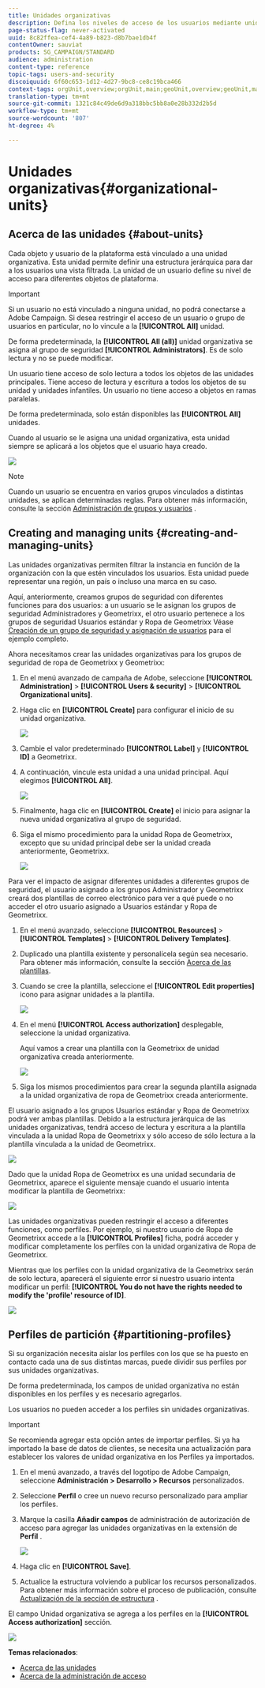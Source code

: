 ```yaml
---
title: Unidades organizativas
description: Defina los niveles de acceso de los usuarios mediante unidades organizativas.
page-status-flag: never-activated
uuid: 8c82ffea-cef4-4a89-b823-d8b7bae1db4f
contentOwner: sauviat
products: SG_CAMPAIGN/STANDARD
audience: administration
content-type: reference
topic-tags: users-and-security
discoiquuid: 6f60c653-1d12-4d27-9bc8-ce8c19bca466
context-tags: orgUnit,overview;orgUnit,main;geoUnit,overview;geoUnit,main
translation-type: tm+mt
source-git-commit: 1321c84c49de6d9a318bbc5bb8a0e28b332d2b5d
workflow-type: tm+mt
source-wordcount: '807'
ht-degree: 4%

---
```



# Unidades organizativas{#organizational-units}

## Acerca de las unidades {#about-units}

Cada objeto y usuario de la plataforma está vinculado a una unidad organizativa. Esta unidad permite definir una estructura jerárquica para dar a los usuarios una vista filtrada. La unidad de un usuario define su nivel de acceso para diferentes objetos de plataforma.

>[!IMPORTANT]
>
>Si un usuario no está vinculado a ninguna unidad, no podrá conectarse a Adobe Campaign. Si desea restringir el acceso de un usuario o grupo de usuarios en particular, no lo vincule a la **[!UICONTROL All]** unidad.
>
>De forma predeterminada, la **[!UICONTROL All (all)]** unidad organizativa se asigna al grupo de seguridad **[!UICONTROL Administrators]**. Es de solo lectura y no se puede modificar.

Un usuario tiene acceso de solo lectura a todos los objetos de las unidades principales. Tiene acceso de lectura y escritura a todos los objetos de su unidad y unidades infantiles. Un usuario no tiene acceso a objetos en ramas paralelas.

De forma predeterminada, solo están disponibles las **[!UICONTROL All]** unidades.

Cuando al usuario se le asigna una unidad organizativa, esta unidad siempre se aplicará a los objetos que el usuario haya creado.

![](assets/user_management_2.png)

>[!NOTE]
>
>Cuando un usuario se encuentra en varios grupos vinculados a distintas unidades, se aplican determinadas reglas. Para obtener más información, consulte la sección [Administración de grupos y usuarios](../../administration/using/managing-groups-and-users.md) .

## Creating and managing units {#creating-and-managing-units}

Las unidades organizativas permiten filtrar la instancia en función de la organización con la que estén vinculados los usuarios. Esta unidad puede representar una región, un país o incluso una marca en su caso.

Aquí, anteriormente, creamos grupos de seguridad con diferentes funciones para dos usuarios: a un usuario se le asignan los grupos de seguridad Administradores y Geometrixx, el otro usuario pertenece a los grupos de seguridad Usuarios estándar y Ropa de Geometrixx Véase [Creación de un grupo de seguridad y asignación de usuarios](../../administration/using/managing-groups-and-users.md#creating-a-security-group-and-assigning-users) para el ejemplo completo.

Ahora necesitamos crear las unidades organizativas para los grupos de seguridad de ropa de Geometrixx y Geometrixx:

1. En el menú avanzado de campaña de Adobe, seleccione **[!UICONTROL Administration]** > **[!UICONTROL Users & security]** > **[!UICONTROL Organizational units]**.
1. Haga clic en **[!UICONTROL Create]** para configurar el inicio de su unidad organizativa.

   ![](assets/manage_units_1.png)

1. Cambie el valor predeterminado **[!UICONTROL Label]** y **[!UICONTROL ID]** a Geometrixx.
1. A continuación, vincule esta unidad a una unidad principal. Aquí elegimos **[!UICONTROL All]**.

   ![](assets/manage_units_2.png)

1. Finalmente, haga clic en **[!UICONTROL Create]** el inicio para asignar la nueva unidad organizativa al grupo de seguridad.
1. Siga el mismo procedimiento para la unidad Ropa de Geometrixx, excepto que su unidad principal debe ser la unidad creada anteriormente, Geometrixx.

   ![](assets/manage_units_3.png)

Para ver el impacto de asignar diferentes unidades a diferentes grupos de seguridad, el usuario asignado a los grupos Administrador y Geometrixx creará dos plantillas de correo electrónico para ver a qué puede o no acceder el otro usuario asignado a Usuarios estándar y Ropa de Geometrixx.

1. En el menú avanzado, seleccione **[!UICONTROL Resources]** > **[!UICONTROL Templates]** > **[!UICONTROL Delivery Templates]**.
1. Duplicado una plantilla existente y personalícela según sea necesario. Para obtener más información, consulte la sección [Acerca de las plantillas](../../start/using/marketing-activity-templates.md).
1. Cuando se cree la plantilla, seleccione el **[!UICONTROL Edit properties]** icono para asignar unidades a la plantilla.

   ![](assets/manage_units_6.png)

1. En el menú **[!UICONTROL Access authorization]** desplegable, seleccione la unidad organizativa.

   Aquí vamos a crear una plantilla con la Geometrixx de unidad organizativa creada anteriormente.

   ![](assets/manage_units_5.png)

1. Siga los mismos procedimientos para crear la segunda plantilla asignada a la unidad organizativa de ropa de Geometrixx creada anteriormente.

El usuario asignado a los grupos Usuarios estándar y Ropa de Geometrixx podrá ver ambas plantillas. Debido a la estructura jerárquica de las unidades organizativas, tendrá acceso de lectura y escritura a la plantilla vinculada a la unidad Ropa de Geometrixx y sólo acceso de sólo lectura a la plantilla vinculada a la unidad de Geometrixx.

![](assets/manage_units_7.png)

Dado que la unidad Ropa de Geometrixx es una unidad secundaria de Geometrixx, aparece el siguiente mensaje cuando el usuario intenta modificar la plantilla de Geometrixx:

![](assets/manage_units_8.png)

Las unidades organizativas pueden restringir el acceso a diferentes funciones, como perfiles. Por ejemplo, si nuestro usuario de Ropa de Geometrixx accede a la **[!UICONTROL Profiles]** ficha, podrá acceder y modificar completamente los perfiles con la unidad organizativa de Ropa de Geometrixx.

Mientras que los perfiles con la unidad organizativa de la Geometrixx serán de solo lectura, aparecerá el siguiente error si nuestro usuario intenta modificar un perfil: **[!UICONTROL You do not have the rights needed to modify the 'profile' resource of ID]**.

![](assets/manage_units_10.png)

## Perfiles de partición {#partitioning-profiles}

Si su organización necesita aislar los perfiles con los que se ha puesto en contacto cada una de sus distintas marcas, puede dividir sus perfiles por sus unidades organizativas.

De forma predeterminada, los campos de unidad organizativa no están disponibles en los perfiles y es necesario agregarlos.

Los usuarios no pueden acceder a los perfiles sin unidades organizativas.

>[!IMPORTANT]
>
>Se recomienda agregar esta opción antes de importar perfiles. Si ya ha importado la base de datos de clientes, se necesita una actualización para establecer los valores de unidad organizativa en los Perfiles ya importados.

1. En el menú avanzado, a través del logotipo de Adobe Campaign, seleccione **Administración > Desarrollo > Recursos** personalizados.
1. Seleccione **Perfil** o cree un nuevo recurso personalizado para ampliar los perfiles.
1. Marque la casilla **Añadir campos** de administración de autorización de acceso para agregar las unidades organizativas en la extensión de **Perfil** .

   ![](assets/user_management_9.png)

1. Haga clic en **[!UICONTROL Save]**.
1. Actualice la estructura volviendo a publicar los recursos personalizados. Para obtener más información sobre el proceso de publicación, consulte [Actualización de la sección de estructura](../../developing/using/data-model-concepts.md) .

El campo Unidad organizativa se agrega a los perfiles en la **[!UICONTROL Access authorization]** sección.

![](assets/user_management_10.png)

**Temas relacionados**:

* [Acerca de las unidades](../../administration/using/organizational-units.md#about-units)
* [Acerca de la administración de acceso](../../administration/using/about-access-management.md)

